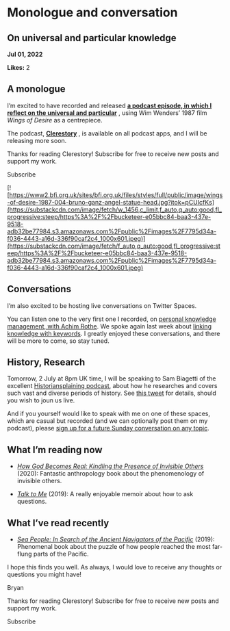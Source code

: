 # Monologue and conversation

## On universal and particular knowledge

**Jul 01, 2022**

**Likes:** 2

## A monologue

I’m excited to have recorded and released **[a podcast episode, in which I reflect on the universal and particular](https://anchor.fm/bkam/episodes/Wings-of-DesireLove-Constant-Beyond-Death-e1khrdt)** , using Wim Wenders’ 1987 film _Wings of Desire_ as a centrepiece.

The podcast, **[Clerestory](https://anchor.fm/bkam/)** , is available on all podcast apps, and I will be releasing more soon.

Thanks for reading Clerestory! Subscribe for free to receive new posts and support my work.

Subscribe

[![https://www2.bfi.org.uk/sites/bfi.org.uk/files/styles/full/public/image/wings-of-desire-1987-004-bruno-ganz-angel-statue-head.jpg?itok=pCUIcfKs](https://substackcdn.com/image/fetch/w_1456,c_limit,f_auto,q_auto:good,fl_progressive:steep/https%3A%2F%2Fbucketeer-e05bbc84-baa3-437e-9518-adb32be77984.s3.amazonaws.com%2Fpublic%2Fimages%2F7795d34a-f036-4443-a16d-336f90caf2c4_1000x601.jpeg)](https://substackcdn.com/image/fetch/f_auto,q_auto:good,fl_progressive:steep/https%3A%2F%2Fbucketeer-e05bbc84-baa3-437e-9518-adb32be77984.s3.amazonaws.com%2Fpublic%2Fimages%2F7795d34a-f036-4443-a16d-336f90caf2c4_1000x601.jpeg)

## Conversations

I’m also excited to be hosting live conversations on Twitter Spaces.

You can listen one to the very first one I recorded, on [personal knowledge management, with Achim Rothe](https://twitter.com/i/spaces/1ZkKzbLnMmoKv?s=20). We spoke again last week about [linking knowledge with keywords](https://twitter.com/i/spaces/1YpKkZNReQmxj?s=20). I greatly enjoyed these conversations, and there will be more to come, so stay tuned.

## History, Research

Tomorrow, 2 July at 8pm UK time, I will be speaking to Sam Biagetti of the excellent [Historiansplaining podcast](https://historiansplaining.com), about how he researches and covers such vast and diverse periods of history. See [this tweet](https://twitter.com/bryankam/status/1538986596896210945) for details, should you wish to joun us live.

And if you yourself would like to speak with me on one of these spaces, which are casual but recorded (and we can optionally post them on my podcast), please [sign up for a future Sunday conversation on any topic](https://cal.com/bryankam/call).

## What I’m reading now

  *  _[How God Becomes Real: Kindling the Presence of Invisible Others](https://amzn.to/3QXNHTK)_ (2020): Fantastic anthropology book about the phenomenology of invisible others.

  *  _[Talk to Me](https://amzn.to/3y8dqjo)_ (2019): A really enjoyable memoir about how to ask questions.




## What I’ve read recently

  *  _[Sea People: In Search of the Ancient Navigators of the Pacific](https://amzn.to/3ywQMmA)_ (2019): Phenomenal book about the puzzle of how people reached the most far-flung parts of the Pacific.




I hope this finds you well. As always, I would love to receive any thoughts or questions you might have!

Bryan

Thanks for reading Clerestory! Subscribe for free to receive new posts and support my work.

Subscribe
